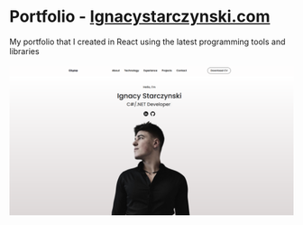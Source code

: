 # Portfolio - <a terget="_blank" href="https://ignacystarczynski.com/">Ignacystarczynski.com</a>
My portfolio that I created in React using the latest programming tools and libraries <br><br>
<img src="https://raw.githubusercontent.com/iuno-san/Portfolio/main/src/images/Main-section.png">

